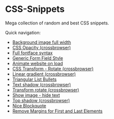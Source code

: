 # CSS-Snippets
Mega collection of random and best CSS snippets.

Quick navigation:
- [Background image full width](https://github.com/Buda9/CSS-Snippets/blob/master/Background%20image%20full%20width/bg%20img%20full%20width.css)
- [CSS Opacity (crossbrowser)](https://github.com/Buda9/CSS-Snippets/tree/master/CSS%20Opacity%20(crossbrowser))
- [Full fontface syntax](https://github.com/Buda9/CSS-Snippets/tree/master/Full%20fontface%20syntax)
- [Generic Form Field Style](https://github.com/Buda9/CSS-Snippets/tree/master/Generic%20Form%20Field%20Style)
- [Animate website on load](https://github.com/Buda9/CSS-Snippets/blob/master/Animate%20website%20on%20load/animate%20website%20on%20load.css)
- [CSS Transform - Rotate (crossbrowser)](https://github.com/Buda9/CSS-Snippets/blob/master/CSS%20Transform%20-%20Rotate%20(crossbrowser)/transform_rotate.css)
- [Linear gradient (crossbrowser)](https://github.com/Buda9/CSS-Snippets/blob/master/Linear%20gradient%20(crossbrowser)/linear_gradient.css)
- [Triangular List Bullets](https://github.com/Buda9/CSS-Snippets/blob/master/Triangular%20List%20Bullets/triangular_list_bullets.css)
- [Text shadow (crossbrowser)](https://github.com/Buda9/CSS-Snippets/blob/master/Text%20shadow%20(crossbrowser)/text_shadow.css)
- [Transform rotate (crossbrowser)](https://github.com/Buda9/CSS-Snippets/blob/master/Transform%20rotate%20(crossbrowser)/transform_rotate.css)
- [Show image - hide text](https://github.com/Buda9/CSS-Snippets/blob/master/Show%20image%20-%20hide%20text/Image%20replacement.css)
- [Top shadow (crossbrowser)](https://github.com/Buda9/CSS-Snippets/blob/master/Top%20shadow%20(crossbrowser)/top_shadow.css)
- [Nice Blockquote](https://github.com/Buda9/CSS-Snippets/blob/master/Nice%20Blockquote/nice_blockquote.css)
- [Remove Margins for First and Last Elements](https://github.com/Buda9/CSS-Snippets/blob/master/Remove%20Margins%20for%20First%20and%20Last%20Elements/remove%20margins.css)
